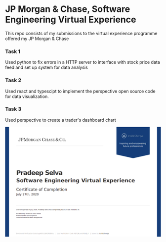 # JP Morgan & Chase, Software Engineering Virtual Experience

This repo consists of my submissions to the virtual experience programme offered my JP Morgan & Chase

### Task 1

Used python to fix errors in a HTTP server to interface with stock price data feed and set up system for data analysis

### Task 2

Used react and typescipt to implement the perspective open source code for data visualization.

### Task 3

Used perspective to create a trader's dashboard chart

![img](./certificate.png)
